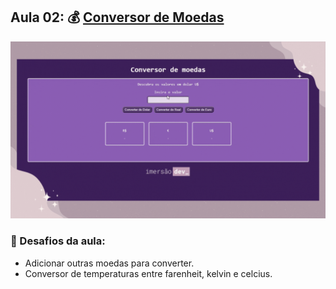 ## Aula 02: 💰 [Conversor de Moedas](https://codepen.io/camilavitoriacosta/pen/rNwGOXV)

![Video Demo](https://github.com/camilavitoriacosta/ImersaoDev/blob/main/Aula%2002%20-%20Conversor%20de%20Moedas/conversor_de_moedas.gif)

### 📒 Desafios da aula:

- Adicionar outras moedas para converter.
- Conversor de temperaturas entre farenheit, kelvin e celcius.
